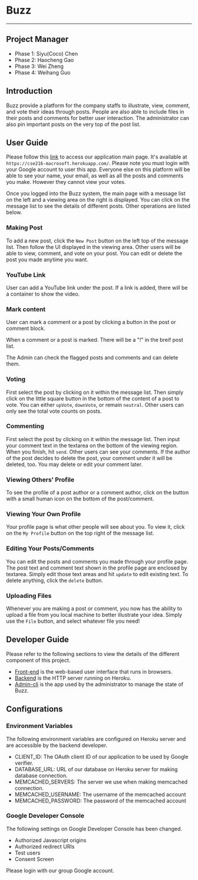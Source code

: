 # Buzz
---

## Project Manager
- Phase 1: Siyu(Coco) Chen
- Phase 2: Haocheng Gao
- Phase 3: Wei Zheng
- Phase 4: Weihang Guo 
 
## Introduction
Buzz provide a platform for the company staffs to illustrate, view, comment,
and vote their ideas through posts. People are also able to include files in their posts and comments for better user interaction. The administrator can also pin important
posts on the very top of the post list.

## User Guide
Please follow this [link](https://cse216-macrosoft.herokuapp.com/) to access
our application main page.  It's available at `https://cse216-macrosoft.herokuapp.com/`.
Please note you must login with your Google account to user this app. Everyone
else on this platform will be able to see your name, your email, as well as
all the posts and comments you make.  However they cannot view your votes.

Once you logged into the Buzz system, the main page with a message list on
the left and a viewing area on the right is displayed.  You can click on the
message list to see the details of different posts.  Other operations are listed
below.

### Making Post
To add a new post, click the `New Post` button on the left top of the message
list. Then follow the UI displayed in the viewing area. Other users will be
able to view, comment, and vote on your post.  You can edit or delete the post
you made anytime you want. 

### YouTube Link

User can add a YouTube link under the post. If a link is added, there will be a container to show the video. 

### Mark content

User can mark a comment or a post by clicking a button in the post or comment block.

When a comment or a post is marked. There will be a "!" in the breif post list. 

The Admin can check the flagged posts and comments and can delete them. 

### Voting
First select the post by clicking on it within the message list.  Then simply
click on the little square button in the bottom of the content of a post to
vote.  You can either `upVote`, `downVote`, or remain `neutral`.  Other users
can only see the total vote counts on posts.

### Commenting
First select the post by clicking on it within the message list.  Then input
your comment text in the textarea on the bottom of the viewing region.  When
you finish, hit `send`.  Other users can see your comments.  If the author of
the post decides to delete the post, your comment under it will be deleted,
too. You may delete or edit your comment later.

### Viewing Others' Profile
To see the profile of a post author or a comment author, click on the button
with a small human icon on the bottom of the post/comment.

### Viewing Your Own Profile
Your profile page is what other people will see about you.  To view it, click
on the `My Profile` button on the top right of the message list.

### Editing Your Posts/Comments
You can edit the posts and comments you made through your profile page.  The
post text and comment text shown in the profile page are enclosed by textarea.
Simply edit those text areas and hit `update` to edit existing text.  To delete
anything, click the `delete` button.

### Uploading Files
Whenever you are making a post or comment, you now has the ability to upload a file from you local machine to better illustrate your idea. Simply use the `File` button, and select whatever file you need!


## Developer Guide
Please refer to the following sections to view the details of the different
component of this project.

- [Front-end](web/README.md) is the web-based user interface that runs in browsers.
- [Backend](backend/README.md) is the HTTP server running on Heroku.
- [Admin-cli](admin-cli/README.md) is the app used by the administrator to
  manage the state of Buzz.

## Configurations

### Environment Variables
The following environment variables are configured on Heroku server and are
accessible by the backend developer.

- CLIENT\_ID: The OAuth client ID of our application to be used by Google verifier.
- DATABASE\_URL: URL of our database on Heroku server for making database connection.
- MEMCACHED_SERVERS: The server we use when making memcached connection.
- MEMCACHED_USERNAME: The username of the memcached account
- MEMCACHED\_PASSWORD: The password of the memcached account

### Google Developer Console
The following settings on Google Developer Console has been changed.

- Authorized Javascript origins
- Authorized redirect URIs
- Test users
- Consent Screen

Please login with our group Google account.  